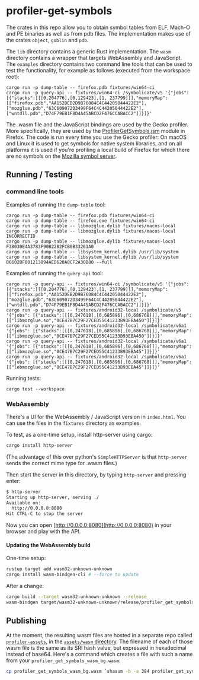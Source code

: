 # profiler-get-symbols

The crates in this repo allow you to obtain symbol tables from ELF, Mach-O and PE
binaries as well as from pdb files. The implementation makes use of the crates
`object`, `goblin` and `pdb`.

The `lib` directory contains a generic Rust implementation. The `wasm` directory
contains a wrapper that targets WebAssembly and JavaScript.
The `examples` directory contains two command line tools that can be used to test
the functionality, for example as follows (executed from the workspace root):

```
cargo run -p dump-table -- firefox.pdb fixtures/win64-ci
cargo run -p query-api -- fixtures/win64-ci /symbolicate/v5 '{"jobs": [{"stacks":[[[0,204776],[0,129423],[1, 237799]]],"memoryMap":[["firefox.pdb","AA152DEB2D9B76084C4C44205044422E2"],["mozglue.pdb","63C609072D3499F64C4C44205044422E2"],["wntdll.pdb","D74F79EB1F8D4A45ABCD2F476CCABACC2"]]}]}'
```

The .wasm file and the JavaScript bindings are used by the Gecko profiler.
More specifically, they are used by the
[ProfilerGetSymbols.jsm](https://searchfox.org/mozilla-central/source/browser/components/extensions/ProfilerGetSymbols.jsm) module in Firefox. The code is run every time you use the Gecko profiler: On macOS and Linux
it is used to get symbols for native system libraries, and on all platforms it
is used if you're profiling a local build of Firefox for which there are no
symbols on the [Mozilla symbol server](https://symbols.mozilla.org/).

## Running / Testing

### command line tools

Examples of running the `dump-table` tool:

```
cargo run -p dump-table -- firefox.pdb fixtures/win64-ci
cargo run -p dump-table -- firefox.exe fixtures/win64-ci
cargo run -p dump-table -- libmozglue.dylib fixtures/macos-local
cargo run -p dump-table -- libmozglue.dylib fixtures/macos-local INCORRECTID
cargo run -p dump-table -- libmozglue.dylib fixtures/macos-local F38030E4A3783F90B2282FCB0B33261A0
cargo run -p dump-table -- libsystem_kernel.dylib /usr/lib/system
cargo run -p dump-table -- libsystem_kernel.dylib /usr/lib/system B6602BF001213894AED620A8CF2A30B80 --full
```

Examples of running the `query-api` tool:

```
cargo run -p query-api -- fixtures/win64-ci /symbolicate/v5 '{"jobs": [{"stacks":[[[0,204776],[0,129423],[1, 237799]]],"memoryMap":[["firefox.pdb","AA152DEB2D9B76084C4C44205044422E2"],["mozglue.pdb","63C609072D3499F64C4C44205044422E2"],["wntdll.pdb","D74F79EB1F8D4A45ABCD2F476CCABACC2"]]}]}'
cargo run -p query-api -- fixtures/android32-local /symbolicate/v5 '{"jobs": [{"stacks":[[[0,247618],[0,685896],[0,686768]]],"memoryMap":[["libmozglue.so","0CE47B7C29F27CED55C41233B93EBA450"]]}]}'
cargo run -p query-api -- fixtures/android32-local /symbolicate/v6a1 '{"jobs": [{"stacks":[[[0,247618],[0,685896],[0,686768]]],"memoryMap":[["libmozglue.so","0CE47B7C29F27CED55C41233B93EBA450"]]}]}'
cargo run -p query-api -- fixtures/android32-local /symbolicate/v6a1 '{"jobs": [{"stacks":[[[0,247618],[0,685896],[0,686768]]],"memoryMap":[["libmozglue.so","0CE47B7C29F27CED55C41233B93EBA45"]]}]}'
cargo run -p query-api -- fixtures/android32-local /symbolicate/v6a1 '{"jobs": [{"stacks":[[[0,247618],[0,685896],[0,686768]]],"memoryMap":[["lebmozglue.so","0CE47B7C29F27CED55C41233B93EBA45"]]}]}'
```

Running tests:

```
cargo test --workspace
```

### WebAssembly

There's a UI for the WebAssembly / JavaScript version in `index.html`.
You can use the files in the `fixtures` directory as examples.

To test, as a one-time setup, install http-server using cargo:

```bash
cargo install http-server
```

(The advantage of this over python's `SimpleHTTPServer` is that `http-server` sends the correct mime type for .wasm files.)

Then start the server in this directory, by typing `http-server` and pressing enter:

```bash
$ http-server
Starting up http-server, serving ./
Available on:
  http://0.0.0.0:8080
Hit CTRL-C to stop the server
```

Now you can open [http://0.0.0.0:8080](http://0.0.0.0:8080) in your browser and play with the API.

#### Updating the WebAssembly build

One-time setup:

```bash
rustup target add wasm32-unknown-unknown
cargo install wasm-bindgen-cli # --force to update
```

After a change:

```bash
cargo build --target wasm32-unknown-unknown --release
wasm-bindgen target/wasm32-unknown-unknown/release/profiler_get_symbols_wasm.wasm --out-dir . --no-modules --no-typescript
```

## Publishing

At the moment, the resulting wasm files are hosted in a separate repo called
[`profiler-assets`](https://github.com/mstange/profiler-assets/), in the
[`assets/wasm` directory](https://github.com/mstange/profiler-assets/tree/master/assets/wasm).
The filename of each of those wasm file is the same as its SRI hash value, but expressed in hexadecimal
instead of base64. Here's a command which creates a file with such a name from your `profiler_get_symbols_wasm_bg.wasm`:

```bash
cp profiler_get_symbols_wasm_bg.wasm `shasum -b -a 384 profiler_get_symbols_wasm_bg.wasm | awk '{ print $1 }'`.wasm
```
